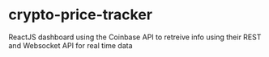 # crypto-price-tracker

ReactJS dashboard using the Coinbase API to retreive info using their REST and Websocket API for real time data
